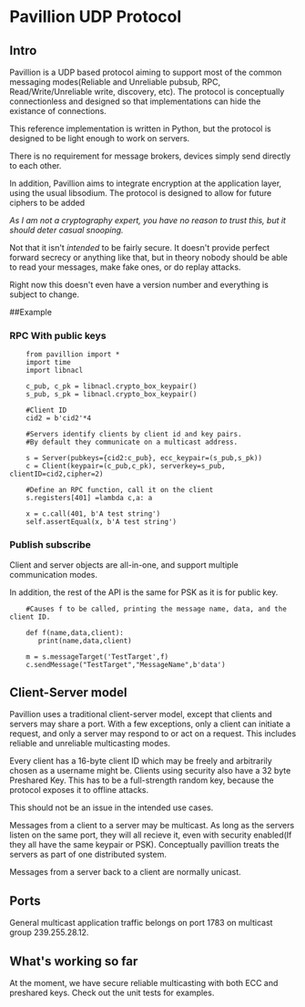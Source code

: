 # Pavillion UDP Protocol

## Intro

Pavillion is a UDP based protocol aiming to support most of the common messaging modes(Reliable and Unreliable pubsub, RPC, Read/Write/Unreliable write, discovery, etc). The protocol is conceptually connectionless and designed so that implementations can hide the existance of connections.

This reference implementation is written in Python, but the protocol is designed to be light enough to work on servers.

There is no requirement for message brokers, devices simply send directly to each other.

In addition, Pavillion aims to integrate encryption at the application layer, using the usual libsodium. The protocol is designed
to allow for future ciphers to be added

*As I am not a cryptography expert, you have no reason to trust this, but it should deter casual snooping.*

Not that it isn't *intended* to be fairly secure. It doesn't provide perfect forward secrecy or anything like that, but in theory nobody should be able
to read your messages, make fake ones, or do replay attacks.

Right now this doesn't even have a version number and everything is subject to change.

##Example
### RPC With public keys
```
    from pavillion import *
    import time
    import libnacl

    c_pub, c_pk = libnacl.crypto_box_keypair()
    s_pub, s_pk = libnacl.crypto_box_keypair()
    
    #Client ID
    cid2 = b'cid2'*4

    #Servers identify clients by client id and key pairs.
    #By default they communicate on a multicast address.

    s = Server(pubkeys={cid2:c_pub}, ecc_keypair=(s_pub,s_pk))
    c = Client(keypair=(c_pub,c_pk), serverkey=s_pub, clientID=cid2,cipher=2)

    #Define an RPC function, call it on the client
    s.registers[401] =lambda c,a: a

    x = c.call(401, b'A test string')
    self.assertEqual(x, b'A test string')
```
### Publish subscribe
Client and server objects are all-in-one, and support multiple communication modes.

In addition, the rest of the API is the same for PSK as it is for public key.
```
    #Causes f to be called, printing the message name, data, and the client ID.

    def f(name,data,client):
       print(name,data,client)

    m = s.messageTarget('TestTarget',f)
    c.sendMessage("TestTarget","MessageName",b'data')

```
## Client-Server model

Pavillion uses a traditional client-server model, except that clients and servers may share a port. With a few exceptions, only a client can initiate a request, and only a server may respond to or act on a request. This includes reliable and unreliable multicasting modes.

Every client has a 16-byte client ID which may be freely and arbitrarily chosen as a username might be. Clients using security
also have a 32 byte Preshared Key. This has to be a full-strength random key, because the protocol exposes it to offline attacks.

This should not be an issue in the intended use cases.


Messages from a client to a server may be multicast. As long as the servers listen on the same port, they will all recieve it, even with security enabled(If they all have the same keypair or PSK). Conceptually pavillion treats the servers as part of one distributed system.

Messages from a server back to a client are normally unicast.

## Ports

General multicast application traffic belongs on port 1783 on multicast group 239.255.28.12.


## What's working so far

At the moment, we have secure reliable multicasting with both ECC and preshared keys. Check out the unit tests for examples.